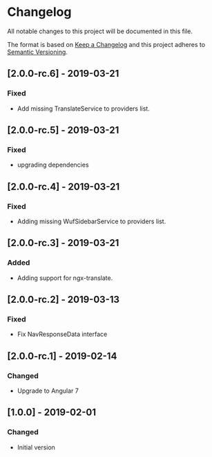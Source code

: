 # Changelog

All notable changes to this project will be documented in this file.

The format is based on [Keep a Changelog](http://keepachangelog.com/en/1.0.0/)
and this project adheres to [Semantic Versioning](http://semver.org/spec/v2.0.0.html).


## [2.0.0-rc.6] - 2019-03-21
### Fixed
- Add missing TranslateService to providers list.

## [2.0.0-rc.5] - 2019-03-21
### Fixed
- upgrading dependencies

## [2.0.0-rc.4] - 2019-03-21
### Fixed
- Adding missing WufSidebarService to providers list.

## [2.0.0-rc.3] - 2019-03-21
### Added
- Adding support for ngx-translate.

## [2.0.0-rc.2] - 2019-03-13
### Fixed
- Fix NavResponseData interface

## [2.0.0-rc.1] - 2019-02-14
### Changed
- Upgrade to Angular 7

## [1.0.0] - 2019-02-01
### Changed
- Initial version
